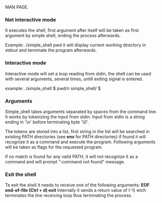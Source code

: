 MAN PAGE.

<h3>Not interactive mode</h3>
It executes the shell, first argument after itself will be taken as first argument by simple shell, ending the process afterwards.

Example: ./simple_shell pwd
it will display current working directory in stdout and terminate the program afterwards.

<h3>Interactive mode</h3>

Interactive mode will set a loop reading from stdin, the shell can be used with several arguments, several times, untill exiting signal is entered.

example:
./simple_shell
$ pwd/n
simple_shell/
$


<h3>Arguments</h3>
Simple_shell takes arguments separated by spaces from the command line. It works by tokenizing the input from stdin. Input from stdin is a string ending in '\n' before terminating byte '\0'.

The tokens are stored into a list, first string in the list will be searched in existing PATH directories (see <b>env</b> for PATH directories) if found it will recognize it as a command and execute the program. Following arguments will be taken as flags for the requested program.

If no match is found for any valid PATH, it will not recognize it as a command and will prompt ":command not found" message.


<h3>Exit the shell</h3>
Te exit the shell it needs to receive one of the following arguments:
<b>EOF
end-of-file
(Ctrl + d)
exit</b>
Internally it sends a return value of (-1) wich terminates the line receiving loop thus terminating the process.

